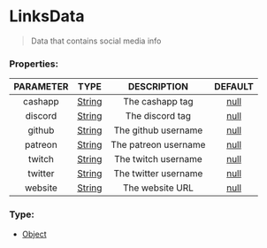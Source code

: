 # LinksData
> Data that contains social media info

### Properties:
| PARAMETER  | TYPE                                     | DESCRIPTION            | DEFAULT |
|:----------:|:----------------------------------------:|:----------------------:|:--------:|
| cashapp    | [String](https://developer.mozilla.org/en-US/docs/Web/JavaScript/Reference/Global_Objects/String) | The cashapp tag | [null](https://developer.mozilla.org/en-US/docs/Web/JavaScript/Reference/Global_Objects/null) |
| discord    | [String](https://developer.mozilla.org/en-US/docs/Web/JavaScript/Reference/Global_Objects/String) | The discord tag | [null](https://developer.mozilla.org/en-US/docs/Web/JavaScript/Reference/Global_Objects/null) |
| github    | [String](https://developer.mozilla.org/en-US/docs/Web/JavaScript/Reference/Global_Objects/String) | The github username | [null](https://developer.mozilla.org/en-US/docs/Web/JavaScript/Reference/Global_Objects/null) |
| patreon    | [String](https://developer.mozilla.org/en-US/docs/Web/JavaScript/Reference/Global_Objects/String) | The patreon username | [null](https://developer.mozilla.org/en-US/docs/Web/JavaScript/Reference/Global_Objects/null) |
| twitch    | [String](https://developer.mozilla.org/en-US/docs/Web/JavaScript/Reference/Global_Objects/String) | The twitch username | [null](https://developer.mozilla.org/en-US/docs/Web/JavaScript/Reference/Global_Objects/null) |
| twitter    | [String](https://developer.mozilla.org/en-US/docs/Web/JavaScript/Reference/Global_Objects/String) | The twitter username | [null](https://developer.mozilla.org/en-US/docs/Web/JavaScript/Reference/Global_Objects/null) |
| website    | [String](https://developer.mozilla.org/en-US/docs/Web/JavaScript/Reference/Global_Objects/String) | The website URL | [null](https://developer.mozilla.org/en-US/docs/Web/JavaScript/Reference/Global_Objects/null) |

### Type:
- [Object](https://developer.mozilla.org/en-US/docs/Web/JavaScript/Reference/Global_Objects/Object)

